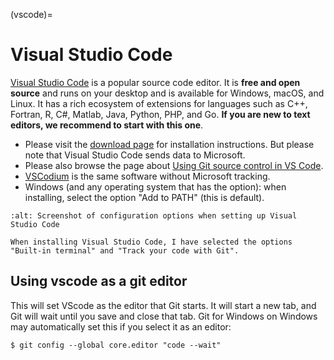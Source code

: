 (vscode)=

# Visual Studio Code

[Visual Studio Code](https://code.visualstudio.com) is a popular source code
editor. It is **free and open source** and runs on your desktop and is
available for Windows, macOS, and Linux.  It has a rich ecosystem of extensions
for languages such as C++, Fortran, R, C#, Matlab, Java, Python, PHP, and Go.
**If you are new to text editors, we recommend to start with this one**.

- Please visit the [download page](https://code.visualstudio.com/Download) for
  installation instructions.  But please note that Visual Studio Code sends data
  to Microsoft.
- Please also browse the page about
  [Using Git source control in VS Code](https://code.visualstudio.com/docs/sourcecontrol/overview).
- [VSCodium](https://vscodium.com/) is the same software without Microsoft
  tracking.
- Windows (and any operating system that has the option): when
  installing, select the option "Add to PATH" (this is default).

```{figure} img/vscode.png
:alt: Screenshot of configuration options when setting up Visual Studio Code

When installing Visual Studio Code, I have selected the options
"Built-in terminal" and "Track your code with Git".
```

## Using vscode as a git editor

This will set VScode as the editor that Git starts.  It will start a
new tab, and Git will wait until you save and close that tab.  Git for
Windows on Windows may automatically set this if you select it as an
editor:

```console
$ git config --global core.editor "code --wait"
```
